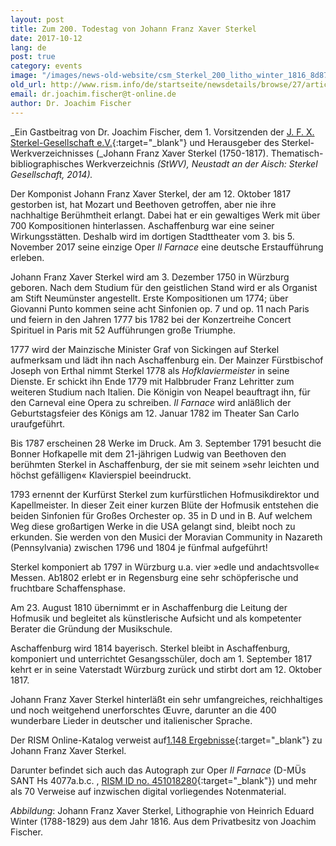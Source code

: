 ```yaml
---
layout: post
title: Zum 200. Todestag von Johann Franz Xaver Sterkel
date: 2017-10-12
lang: de
post: true
category: events
image: "/images/news-old-website/csm_Sterkel_200_litho_winter_1816_8d878b10ff.jpg"
old_url: http://www.rism.info/de/startseite/newsdetails/browse/27/article/64/sterkel-200.html
email: dr.joachim.fischer@t-online.de
author: Dr. Joachim Fischer
---
```


_Ein Gastbeitrag von Dr. Joachim Fischer, dem 1. Vorsitzenden der [J. F. X. Sterkel-Gesellschaft e.V.](http://www.sterkel-gesellschaft.org/de/){:target="_blank"} und Herausgeber des Sterkel-Werkverzeichnisses (_Johann Franz Xaver Sterkel (1750-1817). Thematisch-bibliographisches Werkverzeichnis _(StWV), Neustadt an der Aisch: Sterkel Gesellschaft, 2014)._

Der Komponist Johann Franz Xaver Sterkel, der am 12. Oktober 1817 gestorben ist, hat Mozart und Beethoven getroffen, aber nie ihre nachhaltige Berühmtheit erlangt. Dabei hat er ein gewaltiges Werk mit über 700 Kompositionen hinterlassen. Aschaffenburg war eine seiner Wirkungsstätten. Deshalb wird im dortigen Stadttheater vom 3. bis 5. November 2017 seine einzige Oper _Il Farnace_ eine deutsche Erstaufführung erleben.

Johann Franz Xaver Sterkel wird am 3. Dezember 1750 in Würzburg geboren. Nach dem Studium für den geistlichen Stand wird er als Organist am Stift Neumünster angestellt. Erste Kompositionen um 1774; über Giovanni Punto kommen seine acht Sinfonien op. 7 und op. 11 nach Paris und feiern in den Jahren 1777 bis 1782 bei der Konzertreihe Concert Spirituel in Paris mit 52 Aufführungen große Triumphe.

1777 wird der Mainzische Minister Graf von Sickingen auf Sterkel aufmerksam und lädt ihn nach Aschaffenburg ein. Der Mainzer Fürstbischof Joseph von Erthal nimmt Sterkel 1778 als _Hofklaviermeister_ in seine Dienste. Er schickt ihn Ende 1779 mit Halbbruder Franz Lehritter zum weiteren Studium nach Italien. Die Königin von Neapel beauftragt ihn, für den Carneval eine Opera zu schreiben. _Il Farnace_ wird anläßlich der Geburtstagsfeier des Königs am 12. Januar 1782 im Theater San Carlo uraufgeführt.

Bis 1787 erscheinen 28 Werke im Druck. Am 3. September 1791 besucht die Bonner Hofkapelle mit dem 21-jährigen Ludwig van Beethoven den berühmten Sterkel in Aschaffenburg, der sie mit seinem »sehr leichten und höchst gefälligen« Klavierspiel beeindruckt.

1793 ernennt der Kurfürst Sterkel zum kurfürstlichen Hofmusikdirektor und Kapellmeister. In dieser Zeit einer kurzen Blüte der Hofmusik entstehen die beiden Sinfonien für Großes Orchester op. 35 in D und in B. Auf welchem Weg diese großartigen Werke in die USA gelangt sind, bleibt noch zu erkunden. Sie werden von den Musici der Moravian Community in Nazareth (Pennsylvania) zwischen 1796 und 1804 je fünfmal aufgeführt!

Sterkel komponiert ab 1797 in Würzburg u.a. vier »edle und andachtsvolle« Messen. Ab1802 erlebt er in Regensburg eine sehr schöpferische und fruchtbare Schaffensphase.

Am 23. August 1810 übernimmt er in Aschaffenburg die Leitung der Hofmusik und begleitet als künstlerische Aufsicht und als kompetenter Berater die Gründung der Musikschule.

Aschaffenburg wird 1814 bayerisch. Sterkel bleibt in Aschaffenburg, komponiert und unterrichtet Gesangsschüler, doch am 1. September 1817 kehrt er in seine Vaterstadt Würzburg zurück und stirbt dort am 12. Oktober 1817.

Johann Franz Xaver Sterkel hinterläßt ein sehr umfangreiches, reichhaltiges und noch weitgehend unerforschtes Œuvre, darunter an die 400 wunderbare Lieder in deutscher und italienischer Sprache.


Der RISM Online-Katalog verweist auf[1.148 Ergebnisse](https://opac.rism.info/search?View=rism&author=Sterkel+Franz+Xaver&Language=en){:target="_blank"} zu Johann Franz Xaver Sterkel.

Darunter befindet sich auch das Autograph zur Oper _Il Farnace_ (D-MÜs SANT Hs 4077a.b.c. , [RISM ID no. 451018280](https://opac.rism.info/search?id=451018280&Language=en){:target="_blank"}) und mehr als 70 Verweise auf inzwischen digital vorliegendes Notenmaterial.


_Abbildung_: Johann Franz Xaver Sterkel, Lithographie von Heinrich Eduard Winter (1788-1829) aus dem Jahr 1816. Aus dem Privatbesitz von Joachim Fischer.